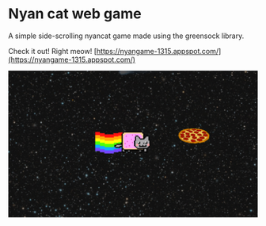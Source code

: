 # Nyan cat web game

A simple side-scrolling nyancat game made using the greensock library.

Check it out! Right meow!
[https://nyangame-1315.appspot.com/](https://nyangame-1315.appspot.com/)

![nyan](./nyan.png)

